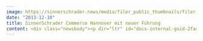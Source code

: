 ```yaml
---
image: https://sinnerschrader.news/media/filer_public_thumbnails/filer_public/ed/74/ed749273-7cbb-4b8b-978b-d873538e1dfa/varfoldersdjk8pxf42x64d8fxslz8jcc8fc0000gnttmpoxxo42__480x288_q85_crop_subsampling-2_upscale.png
date: "2013-12-10"
title: SinnerSchrader Commerce Hannover mit neuer Führung
content: <div class="newsbody"><p dir="ltr" id="docs-internal-guid-2fac0ab0-dbb2-397a-459a-33955edfeab8">Die Online-Agentur Commerce Plus beruft den ausgewiesenen E-Commerce Experten Philipp Wengenroth zum Director Unit Hannover. Der 40-Jährige teilt sich die Führungsaufgaben für den Standort mit Dimitri Gatowski. Wengenroth ist seit 2011 bei Commerce Plus als Senior Project Manager und Consultant tätig. Zu seinen neuen Aufgaben gehören der strategische Ausbau des Magento-Standortes Hannover, der Aufbau von mobilen Shop-Lösungen und die Weiterentwicklung der in Hannover betreuten Kunden, wie Bellybutton, Wein &amp; Vinos und expert.</p><p dir="ltr">Philipp Wengenroth begann seine berufliche Karriere als Showplaner bei RTL Shop und entwickelte Teleshoppingformate. Die Chancen im digitalen Vertrieb erkannte er schnell, und leitete bei RTL Shop sechs Jahre lang den Bereich E-Commerce. Von 2009 - 2011 sammelte Wengenroth Erfahrungen als selbstständiger Unternehmensberater für E-Commerce Projekte, die er seit 2011 mit Commerce Plus und deren Kunden teilt.</p><p dir="ltr"><a href="http&#58;//www.commerce-plus.com/files/2013/12/CommercePlus_PhilippWengenroth_highres.jpg" target="_blank">Download Photo High Quality.</a></p><p dir="ltr"><strong>Pressekontakt<br/></strong>Commerce Plus GmbH<br/>Marketing &amp; PR<br/>Sebastian Kehr<br/>+49 40 24828 751<br/><a href="mailto&#58;sebastian.kehr@commerce-plus.com" target="_blank">kehr@commerce-plus.com</a></p><p dir="ltr"><a href="http&#58;//www.commerce-plus.com">http&#58;//www.commerce-plus.com</a></p><p dir="ltr"><a href="https://twitter.com/commerceplus1">https://twitter.com/commerceplus1</a></p><p dir="ltr"><a href="http&#58;//www.facebook.com/commerceplus1">http&#58;//www.facebook.com/commerceplus1</a></p><p dir="ltr"><a href="http&#58;//google.com/+commerce-plus">http&#58;//google.com/+commerce-plus</a></p><p><a class="news-backlink" href="/de/"><svg class="svg-ico svg-ico--arrow-left"><use xlink&#58;href="#arrow-down"></use></svg>Zurück zur Presse Übersicht</a></p></div>
---
```

